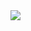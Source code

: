 <img align="right" src="https://visitor-badge.laobi.icu/badge?page_id=danielneu-dev.danielneu-dev" />

